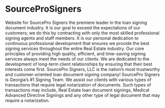 # SourceProSigners
Website for SourcePro Signers the premiere leader in the loan signing document industry. It is our goal to exceed the expectations of our customers; we do this by contracting with only the most skilled professional signing agents and staff members. It is our personal dedication to continuous professional development that ensures we provide the best signing services throughout the entire Real Estate industry. Our core principles of providing high quality, efficient, and time-saving signing services always meet the needs of our clients. We are dedicated to the development of long-term client relationships by ensuring that their best interests come first. SourcePro Signers, LLC is the nation’s most trustworthy and customer-oriented loan document signing company! SourcePro Signers is Georgia’s #1 Signing Team. We assist our clients with various types of transactions that require legal notarization of documents. Such types of transactions may include, Real Estate loan document signings, Medical Advanced Directive Signings and any other type of legal document that may require a notarization. 


